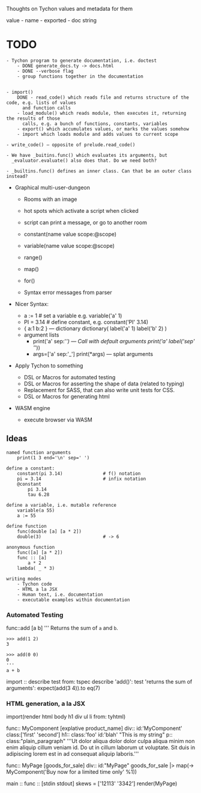 Thoughts on Tychon values and metadata for them

value
    - name
    - exported
    - doc string

TODO
====
    - Tychon program to generate documentation, i.e. doctest
        - DONE generate_docs.ty -> docs.html
        - DONE --verbose flag
        - group functions together in the documentation


    - import()
        DONE - read_code() which reads file and returns structure of the code, e.g. lists of values
          and function calls
        - load_module() which reads module, then executes it, returning the results of those
          calls, e.g. a bunch of functions, constants, variables
        - export() which accumulates values, or marks the values somehow
        - import which loads module and adds values to current scope

    - write_code() — opposite of prelude.read_code()

    - We have _buitins.func() which evaluates its arguments, but
      _evaluator.evaluate() also does that. Do we need both?

    - _builtins.func() defines an inner class. Can that be an outer class instead?



* Graphical multi-user-dungeon
    - Rooms with an image
    - hot spots which activate a script when clicked
    - script can print a message, or go to another room

    - constant(name value scope:@scope)
    - variable(name value scope:@scope)
    - range()
    - map()
    - for()
    - Syntax error messages from parser

* Nicer Syntax:
    - a := 1            # set a variable e.g. variable('a' 1)
    - PI = 3.14         # define constant, e.g. constant('PI' 3.14)
    - { a:1 b:2 } — dictionary
      dictionary( label('a' 1) label('b' 2) )
    - argument lists
        - print('a' sep:'_') — Call with default arguments
          print('a' label('sep' '_'))
        - args=['a' sep:'_']
          print(*args)       — splat arguments

* Apply Tychon to something
    - DSL or Macros for automated testing
    - DSL or Macros for asserting the shape of data (related to typing)
    - Replacement for SASS, that can also write unit tests for CSS.
    - DSL or Macros for generating html

* WASM engine
    - execute browser via WASM


Ideas
-----

    named function arguments
        print(1 3 end='\n' sep=' ')

    define a constant:
        constant(pi 3.14)               # f() notation
        pi = 3.14                       # infix notation
        @constant
            pi 3.14
            tau 6.28

    define a variable, i.e. mutable reference
        variable(a 55)
        a := 55

    define function
        func(double [a] [a * 2])
        double(3)                       # -> 6

    anonymous function
        func([a] [a * 2])
        func :: [a]
            a * 2
        lambda( _ * 3)

    writing modes
        - Tychon code
        - HTML a la JSX
        - Human text, i.e. documentation
        - executable examples within documentation


### Automated Testing

func::add [a b]
    '''
    Returns the sum of `a` and `b`.

    >>> add(1 2)
    3

    >>> add(0 0)
    0
    '''
    a + b

import :: describe test from: tspec
describe 'add()':
    test 'returns the sum of arguments':
        expect(add(3 4)).to eq(7)


### HTML generation, a la JSX

import(render html body h1 div ul li from: tyhtml)

func:: MyComponent [explative product_name]
    div:: id:'MyComponent' class:['first' 'second']
        h1:: class:'foo' id:'blah'
            "This is my string"
        p:: class:"plain_paragraph"
            '''Ut dolor aliqua dolor dolor culpa aliqua minim non enim aliquip cillum veniam
            id.  Do ut in cillum laborum ut voluptate.  Sit duis in adipiscing lorem est in ad
            consequat aliquip laboris.'''

func:: MyPage [goods_for_sale]
    div:: id:"MyPage"
        goods_for_sale |> map(-> MyComponent('Buy now for a limited time only' %1))

main :: func :: [stdin stdout]
    skews = ['12113' '3342']
    render(MyPage)
